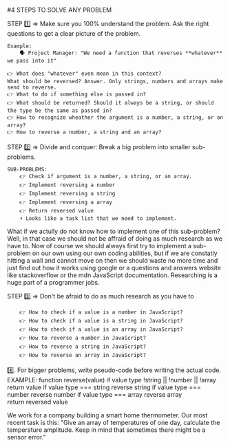 #4 STEPS TO SOLVE ANY PROBLEM

STEP 1️⃣ => Make sure you 100% understand the problem. Ask the right questions to get a clear picture of the problem.

    Example: 
        🗣️ Project Manager: "We need a function that reverses **whatever** we pass into it"

    👉 What does "whatever" even mean in this context? 
    What should be reversed? Answer. Only strings, numbers and arrays make send to reverse.
    👉 What to do if something else is passed in?
    👉 What should be returned? Should it always be a string, or should the type be the same as passed in?
    👉 How to recognize wheather the argument is a number, a string, or an array?
    👉 How to reverse a number, a string and an array?

STEP 2️⃣ => Divide and conquer: Break a big problem into smaller sub-problems.

    SUB-PROBLEMS:
        👉 Check if argument is a number, a string, or an array.
        👉 Implement reversing a number
        👉 Implement reversing a string
        👉 Implement reversing a array
        👉 Return reversed value
        ⬆️ Looks like a task list that we need to implement.

What if we actully do not know how to implement one of this sub-problem?
Well, in that case we should not be affraid of doing as much research as we have to.
Now of course we should always first try to implement a sub-problem on our own using our own coding abilities, but if we are constatly hitting a wall and cannot move on then we should waste no more time and just find out how it works using google or a questions and answers website like stackoverflow or the mdn JavaScript documentation.
Researching is a huge part of a programmer jobs. 

STEP 3️⃣ => Don't be afraid to do as much research as you have to

        👉 How to check if a value is a number in JavaScript?
        👉 How to check if a value is a string in JavaScript?
        👉 How to check if a value is an array in JavaScript?
        👉 How to reverse a number in JavaScript?
        👉 How to reverse a string in JavaScript?
        👉 How to reverse an array in JavaScript?

4️⃣. For bigger problems, write pseudo-code before writing the actual code.
        EXAMPLE:
            function reverse(value)
                if value type !string || !number || !array
                    return value
                if value type === string
                reverse string
                if value type === number
                reverse number
                if value type === array 
                reverse array   
                return reversed value

We work for a company building a smart home thermometer. Our most recent task is this: "Give an array of temperatures of one day, calculate the temperature amplitude. Keep in mind that sometimes there might be a sensor error."

